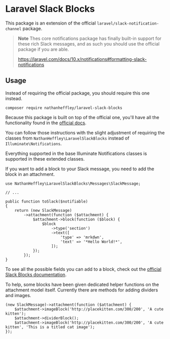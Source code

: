 # Laravel Slack Blocks

This package is an extension of the official `laravel/slack-notification-channel` package.

> **Note**
> Thes core notifications package has finally built-in support for these rich Slack messages, and as such you should use the official package if you are able.
>
> https://laravel.com/docs/10.x/notifications#formatting-slack-notifications

## Usage

Instead of requiring the official package, you should require this one instead.

```
composer require nathanheffley/laravel-slack-blocks
```

Because this package is built on top of the official one, you'll have all the functionality found in the [official docs](https://laravel.com/docs/5.8/notifications#slack-notifications).

You can follow those instructions with the slight adjustment of requiring the classes from `NathanHeffley\LaravelSlackBlocks` instead of `Illuminate\Notifications`.

Everything supported in the base Illuminate Notifications classes is supported in these extended classes.

If you want to add a block to your Slack message, you need to add the block in an attachment.

```
use NathanHeffley\LaravelSlackBlocks\Messages\SlackMessage;

// ...

public function toSlack($notifiable)
{
    return (new SlackMessage)
        ->attachment(function ($attachment) {
            $attachment->block(function ($block) {
                $block
                    ->type('section')
                    ->text([
                        'type' => 'mrkdwn',
                        'text' => '*Hello World!*',
                    ]);
            });
        });
}
```

To see all the possible fields you can add to a block, check out the [official Slack Blocks documentation](https://api.slack.com/reference/messaging/blocks).

To help, some blocks have been given dedicated helper functions on the attachment model itself. Currently there are methods for adding dividers and images.

```
(new SlackMessage)->attachment(function ($attachment) {
    $attachment->imageBlock('http://placekitten.com/300/200', 'A cute kitten');
    $attachment->dividerBlock();
    $attachment->imageBlock('http://placekitten.com/300/200', 'A cute kitten', 'This is a titled cat image');
});
```
